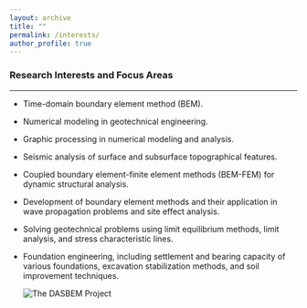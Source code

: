 ```yaml
---
layout: archive
title: ""
permalink: /interests/
author_profile: true
---
```


### Research Interests and Focus Areas
___
* Time-domain boundary element method (BEM).
* Numerical modeling in geotechnical engineering.
* Graphic processing in numerical modeling and analysis.
* Seismic analysis of surface and subsurface topographical features.
* Coupled boundary element-finite element methods (BEM-FEM) for dynamic structural analysis.
* Development of boundary element methods and their application in wave propagation problems and site effect analysis.
* Solving geotechnical problems using limit equilibrium methods, limit analysis, and stress characteristic lines.
* Foundation engineering, including settlement and bearing capacity of various foundations, excavation stabilization methods, and soil improvement techniques.
  



  ![The DASBEM Project](https://github.com/mojtabazadeh/mojtabazadeh.github.io/blob/main/images/The%20DASBEM%20Project%20Results.jpg?raw=true)
